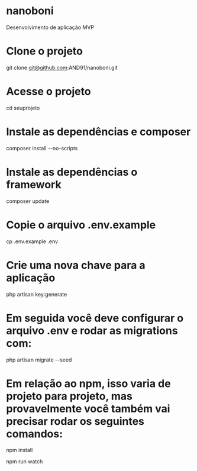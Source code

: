 # nanoboni
Desenvolvimento de aplicação MVP

# Clone o projeto
git clone git@github.com:AND91/nanoboni.git

# Acesse o projeto
cd seuprojeto

# Instale as dependências e composer
composer install --no-scripts

# Instale as dependências o framework
composer update

# Copie o arquivo .env.example
cp .env.example .env

# Crie uma nova chave para a aplicação
php artisan key:generate

# Em seguida você deve configurar o arquivo .env e rodar as migrations com:

php artisan migrate --seed

# Em relação ao npm, isso varia de projeto para projeto, mas provavelmente você também vai precisar rodar os seguintes comandos:

npm install

npm run watch
